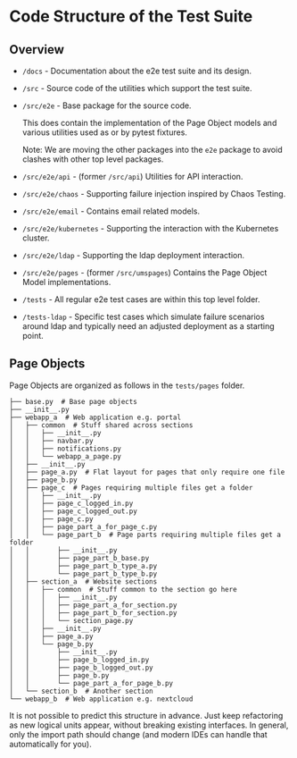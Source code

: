 # Code Structure of the Test Suite

## Overview

- `/docs` - Documentation about the e2e test suite and its design.

- `/src` - Source code of the utilities which support the test suite.

- `/src/e2e` - Base package for the source code.

   This does contain the implementation of the Page Object models and various
   utilities used as or by pytest fixtures.

   Note: We are moving the other packages into the `e2e` package to avoid
   clashes with other top level packages.

- `/src/e2e/api` - (former `/src/api`) Utilities for API interaction.

- `/src/e2e/chaos` - Supporting failure injection inspired by Chaos Testing.

- `/src/e2e/email` - Contains email related models.

- `/src/e2e/kubernetes` - Supporting the interaction with the Kubernetes
  cluster.

- `/src/e2e/ldap` - Supporting the ldap deployment interaction.

- `/src/e2e/pages` - (former `/src/umspages`) Contains the Page Object Model
  implementations.

- `/tests` - All regular e2e test cases are within this top level folder.

- `/tests-ldap` - Specific test cases which simulate failure scenarios around
  ldap and typically need an adjusted deployment as a starting point.


## Page Objects

Page Objects are organized as follows in the `tests/pages` folder.

```
├── base.py  # Base page objects
├── __init__.py
├── webapp_a  # Web application e.g. portal
│   ├── common  # Stuff shared across sections
│   │   ├── __init__.py
│   │   ├── navbar.py
│   │   ├── notifications.py
│   │   └── webapp_a_page.py
│   ├── __init__.py
│   ├── page_a.py  # Flat layout for pages that only require one file
│   ├── page_b.py
│   ├── page_c  # Pages requiring multiple files get a folder
│   │   ├── __init__.py
│   │   ├── page_c_logged_in.py
│   │   ├── page_c_logged_out.py
│   │   ├── page_c.py
│   │   ├── page_part_a_for_page_c.py
│   │   └── page_part_b  # Page parts requiring multiple files get a folder
│   │       ├── __init__.py
│   │       ├── page_part_b_base.py
│   │       ├── page_part_b_type_a.py
│   │       └── page_part_b_type_b.py
│   ├── section_a  # Website sections
│   │   ├── common  # Stuff common to the section go here
│   │   │   ├── __init__.py
│   │   │   ├── page_part_a_for_section.py
│   │   │   ├── page_part_b_for_section.py
│   │   │   └── section_page.py
│   │   ├── __init__.py
│   │   ├── page_a.py
│   │   └── page_b.py
│   │       ├── __init__.py
│   │       ├── page_b_logged_in.py
│   │       ├── page_b_logged_out.py
│   │       ├── page_b.py
│   │       └── page_part_a_for_page_b.py
│   └── section_b  # Another section
└── webapp_b  # Web application e.g. nextcloud
```

It is not possible to predict this structure in advance. Just keep refactoring
as new logical units appear, without breaking existing interfaces. In
general, only the import path should change (and modern IDEs can handle that
automatically for you).
